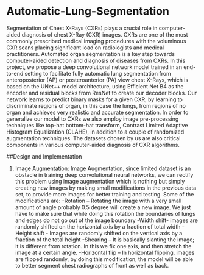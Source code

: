# Automatic-Lung-Segmentation
Segmentation of Chest X-Rays (CXRs) plays a crucial role in computer-aided diagnosis of chest X-Ray (CXR) images. CXRs are one of the most commonly prescribed medical imaging procedures with the voluminous CXR scans placing significant load on radiologists and medical practitioners. Automated organ segmentation is a key step towards computer-aided detection and diagnosis of diseases from CXRs. In this project, we propose a deep convolutional network model trained in an end-to-end setting to facilitate fully automatic lung segmentation from anteroposterior (AP) or posteroanterior (PA) view chest X-Rays, which is based on the UNet++ model architecture, using Efficient Net B4 as the encoder and residual blocks from ResNet to create our decoder blocks. Our network learns to predict binary masks for a given CXR, by learning to discriminate regions of organ, in this case the lungs, from regions of no organ and achieves very realistic and accurate segmentation. In order to generalize our model to CXRs we also employ image pre-processing techniques like top-hat bottom-hat transform, Contrast Limited Adaptive Histogram Equalization (CLAHE), in addition to a couple of randomized augmentation techniques. The datasets chosen by us are also critical components in various computer-aided diagnosis of CXR algorithms. 

##Design and Implementation

1) Image Augmentation: Image Augmentation, since limited dataset is an obstacle in training deep convolutional neural networks, we can rectify this problem using image augmentation which is nothing but simply creating new images by making small modifications in the previous data set, to provide more images for better training and testing. Some of the modifications are:
-Rotation – Rotating the image with a very small amount of angle probably 0.5 degree will create a new image. We just have to make sure that while doing this rotation the boundaries of lungs and edges do not go out of the image boundary 
-Width shift- images are randomly shifted on the horizontal axis by a fraction of total width 
-Height shift - Images are randomly shifted on the vertical axis by a fraction of the total height 
-Shearing – It is basically slanting the image; it is different from rotation. In this we fix one axis, and then stretch the image at a certain angle. 
-Horizontal flip – In horizontal flipping, images are flipped randomly, by doing this modification, the model will be able to better segment chest radiographs of front as well as back.
